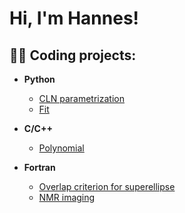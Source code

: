 <h1>Hi, I'm Hannes!

<h2>👨‍💻 Coding projects:</h2>

- <b>Python</b>
  - [CLN parametrization](https://github.com/hanneskoessl/CLN)
  - [Fit](https://github.com/hanneskoessl/Fit)
  
- <b>C/C++</b>
    - [Polynomial](https://github.com/hanneskoessl/Polynomial)
- <b>Fortran</b>
  - [Overlap criterion for superellipse](https://github.com/hanneskoessl/superellipse)  
  - [NMR imaging](https://github.com/hanneskoessl/NMR-imaging)

  

<!--








### Hi there 👋


**hanneskoessl/hanneskoessl** is a ✨ _special_ ✨ repository because its `README.md` (this file) appears on your GitHub profile.

Here are some ideas to get you started:

- 🔭 I’m currently working on ...
- 🌱 I’m currently learning ...
- 👯 I’m looking to collaborate on ...
- 🤔 I’m looking for help with ...
- 💬 Ask me about ...
- 📫 How to reach me: ...
- 😄 Pronouns: ...
- ⚡ Fun fact: ...
-->

